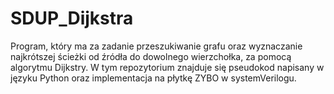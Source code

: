 # SDUP_Dijkstra

Program, który ma za zadanie przeszukiwanie grafu oraz wyznaczanie najkrótszej ścieżki od źródła do dowolnego wierzchołka, za pomocą algorytmu Dijkstry. 
W tym repozytorium znajduje się pseudokod napisany w języku Python oraz implementacja na płytkę ZYBO w systemVerilogu.
